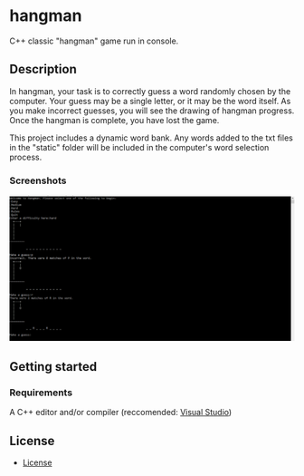 # hangman
C++ classic "hangman" game run in console.

## Description
In hangman, your task is to correctly guess a word randomly chosen by the computer. Your guess may be a single letter, or it may be the word itself. As you make incorrect guesses, you will see the drawing of hangman progress. Once the hangman is complete, you have lost the game.

This project includes a dynamic word bank. Any words added to the txt files in the "static" folder will be included in the computer's word selection process.
### Screenshots
![Screenshot](/static/screenshot.png?raw=true)

## Getting started
### Requirements
A C++ editor and/or compiler (reccomended: [Visual Studio](https://visualstudio.microsoft.com/downloads/))

## License
* [License](LICENSE.md)
